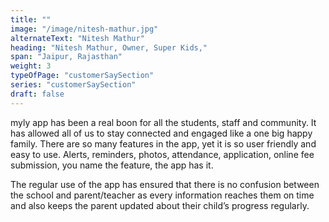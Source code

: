 ```yaml
---
title: ""
image: "/image/nitesh-mathur.jpg"
alternateText: "Nitesh Mathur"
heading: "Nitesh Mathur, Owner, Super Kids,"
span: "Jaipur, Rajasthan"
weight: 3
typeOfPage: "customerSaySection"
series: "customerSaySection"
draft: false
--- 
```

    
myly app has been a real boon for all the students, staff and community. It has allowed all of us to stay connected and engaged like a one big happy family. There are so many features in the app, yet it is so user friendly and easy to use. Alerts, reminders, photos, attendance, application, online fee submission, you name the feature, the app has it.

The regular use of the app has ensured that there is no confusion between the school and parent/teacher as every information reaches them on time and also keeps the parent updated about their child’s progress regularly.